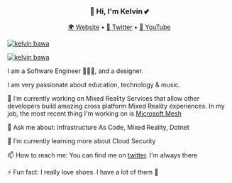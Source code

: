 <h3 align="center">👋 Hi, I'm Kelvin 💕</h3>
<p align="center">
  <a href="https://kelvinbawa.com">🌍 Website</a> • 
  <a href="https://twitter.com/kelvinbawa">📱 Twitter</a> • 
  <a href="https://youtube.com/c/kelvinbawa">📼 YouTube</a>
</p>

[![kelvin bawa](https://adoranwodo.com/profile.jpg)](https://www.kelvinbawa.com)

[![kelvin bawa](https://github-readme-stats.vercel.app/api?username=kelvinbawa&&show_icons=true&title_color=ffffff&icon_color=bb2acf&text_color=daf7dc&bg_color=151515)](https://www.kelvinbawa.com)


I am a Software Engineer 👩🏽‍💻, and a designer.

I am very passionate about education, technology & music.


🔭 I’m currently working on Mixed Reality Services that allow other developers build amazing cross platform Mixed Reality experiences. In my job, the most recent thing I'm working on is [Microsoft Mesh](https://www.microsoft.com/en-us/mesh)

💬 Ask me about: Infrastructure As Code, Mixed Reality, Dotnet

🌱 I’m currently learning more about Cloud Security

📫 How to reach me: You can find me on [twitter](https://twitter.com/AdoraNwodo). I'm always there

⚡ Fun fact: I really love shoes. I have a lot of them 👠

<!--
**AdoraNwodo/AdoraNwodo** is a ✨ _special_ ✨ repository because its `README.md` (this file) appears on your GitHub profile.

Here are some ideas to get you started:

- 🔭 I’m currently working on ...
- 🌱 I’m currently learning ...
- 👯 I’m looking to collaborate on ...
- 🤔 I’m looking for help with ...
- 💬 Ask me about ...
- 📫 How to reach me: ...
- 😄 Pronouns: ...
- ⚡ Fun fact: ...
-->

